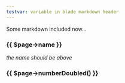 ```yaml
---
testvar: variable in blade markdown header
---
```

Some markdown included now...

### {{ $page->name }}

_the name should be above_

### {{ $page->numberDoubled() }}

